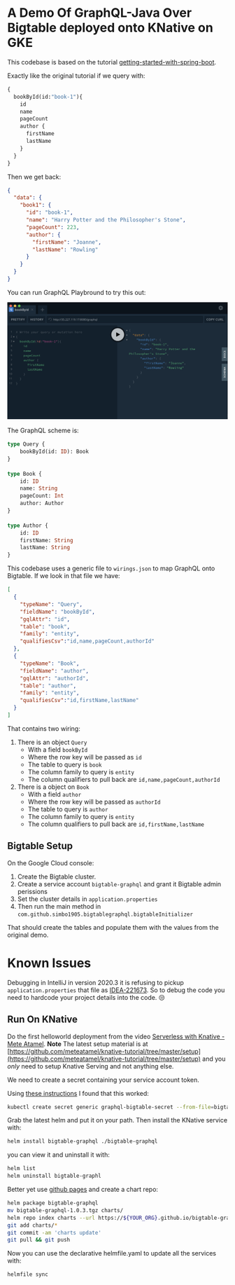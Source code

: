 
# A Demo Of GraphQL-Java Over Bigtable deployed onto KNative on GKE

This codebase is based on the tutorial [getting-started-with-spring-boot](https://www.graphql-java.com/tutorials/getting-started-with-spring-boot/).

Exactly like the original tutorial if we query with:

```graphql
{
  bookById(id:"book-1"){
    id
    name
    pageCount
    author {
      firstName
      lastName
    }
  }
}
```

Then we get back: 

```json
{
  "data": {
    "book1": {
      "id": "book-1",
      "name": "Harry Potter and the Philosopher's Stone",
      "pageCount": 223,
      "author": {
        "firstName": "Joanne",
        "lastName": "Rowling"
      }
    }
  }
}
```

You can run GraphQL Playbround to try this out: 

![GraphQL Playground](https://raw.githubusercontent.com/simbo1905/bigquery-graphql/master/graphql-bigquery.png)

The GraphQL scheme is:

```graphql
type Query {
    bookById(id: ID): Book
}

type Book {
    id: ID
    name: String
    pageCount: Int
    author: Author
}

type Author {
    id: ID
    firstName: String
    lastName: String
}
```

This codebase uses a generic file to `wirings.json` to map GraphQL onto Bigtable. If we look in that file we have:

```json
[
  {
    "typeName": "Query",
    "fieldName": "bookById",
    "gqlAttr": "id",
    "table": "book",
    "family": "entity",
    "qualifiesCsv":"id,name,pageCount,authorId"
  },
  {
    "typeName": "Book",
    "fieldName": "author",
    "gqlAttr": "authorId",
    "table": "author",
    "family": "entity",
    "qualifiesCsv":"id,firstName,lastName"
  }
]
```

That contains two wiring: 

 1. There is an object `Query`
    * With a field `bookById`
    * Where the row key will be passed as `id`
    * The table to query is `book`
    * The column family to query is `entity`
    * The column qualifiers to pull back are `id,name,pageCount,authorId`
 2. There is a object on `Book`
    * With a field `author`
    * Where the row key will be passed as `authorId`
    * The table to query is `author`
    * The column family to query is `entity`
    * The column qualifiers to pull back are `id,firstName,lastName`

## Bigtable Setup

On the Google Cloud console: 

 1. Create the Bigtable cluster. 
 2. Create a service account `bigtable-graphql` and grant it Bigtable admin perissions
 3. Set the cluster details in `application.properties`
 4. Then run the main method in `com.github.simbo1905.bigtablegraphql.bigtableInitializer`

That should create the tables and populate them with the values from the original demo. 

# Known Issues

Debugging in IntelliJ in version 2020.3 it is refusing to pickup `application.properties` that file as [IDEA-221673](https://youtrack.jetbrains.com/issue/IDEA-221673?_ga=2.261730190.2065449588.1610823467-1536685944.1605418802). So to debug the code you need to hardcode your project details into the code. :unamused:

## Run On KNative

Do the first helloworld deployment from the video [Serverless with Knative - Mete Atamel](https://www.youtube.com/watch?v=HiIJqMqFbC0).
**Note** The latest setup material is at [https://github.com/meteatamel/knative-tutorial/tree/master/setup](https://github.com/meteatamel/knative-tutorial/tree/master/setup) and you *only* need to setup Knative Serving and not anything else.

We need to create a secret containing your service account token.

Using [these instructions](https://knative.dev/docs/serving/samples/secrets-go/) I found that this worked:

```sh
kubectl create secret generic graphql-bigtable-secret --from-file=bigtable-sa.json
```

Grab the latest helm and put it on your path. Then install the KNative service with:

```sh
helm install bigtable-graphql ./bigtable-graphql
```

you can view it and uninstall it with:

```sh
helm list
helm uninstall bigtable-graphl
```

Better yet use [github pages](https://docs.github.com/en/free-pro-team@latest/github/working-with-github-pages/creating-a-github-pages-site) and create a chart repo:

```sh
helm package bigtable-graphql
mv bigtable-graphql-1.0.3.tgz charts/
helm repo index charts --url https://${YOUR_ORG}.github.io/bigtable-graphql/charts
git add charts/*
git commit -am 'charts update'
git pull && git push
```

Now you can use the declarative helmfile.yaml to update all the services with:

```sh
helmfile sync
```
